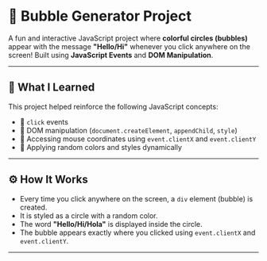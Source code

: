 # 🎈 Bubble Generator Project

A fun and interactive JavaScript project where **colorful circles (bubbles)** appear with the message **"Hello/Hi"** whenever you click anywhere on the screen!
Built using **JavaScript Events** and **DOM Manipulation**.

---

## 🧠 What I Learned

This project helped reinforce the following JavaScript concepts:

- 🔹 `click` events
- 🔹 DOM manipulation (`document.createElement`, `appendChild`, `style`)
- 🔹 Accessing mouse coordinates using `event.clientX` and `event.clientY`
- 🔹 Applying random colors and styles dynamically

---

## ⚙️ How It Works

- Every time you click anywhere on the screen, a `div` element (bubble) is created.
- It is styled as a circle with a random color.
- The word **"Hello/Hi/Hola"** is displayed inside the circle.
- The bubble appears exactly where you clicked using `event.clientX` and `event.clientY`.

---


